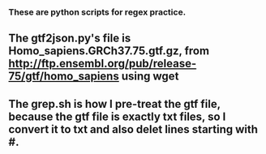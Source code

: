 ### These are python scripts for regex practice.
## The gtf2json.py's file is Homo_sapiens.GRCh37.75.gtf.gz, from http://ftp.ensembl.org/pub/release-75/gtf/homo_sapiens using wget
## The grep.sh is how I pre-treat the gtf file, because the gtf file is exactly txt files, so I convert it to txt and also delet lines starting with #.

